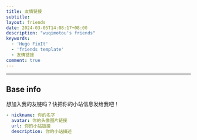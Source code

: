```yaml
---
title: 友情链接
subtitle:
layout: friends
date: 2024-03-05T14:08:17+08:00
description: "wuqimotou's friends"
keywords:
  - 'Hugo FixIt'
  - 'friends template'
  - 友情链接
comment: true
---
```


<!-- When you set data `friends.yml` in `yourProject/data/` directory, it will be automatically loaded here. -->

---

<!-- You can define additional content below for this page. -->

## Base info

想加入我的友链吗？快把你的小站信息发给我吧！

```yaml
- nickname: 你的名字
  avatar: 你的头像图片链接
  url: 你的小站链接
  description: 你的小站描述
```


